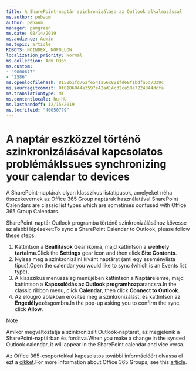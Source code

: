 ```yaml
---
title: A SharePoint-naptár szinkronizálása az Outlook alkalmazással
ms.author: pebaum
author: pebaum
manager: pamgreen
ms.date: 08/14/2019
ms.audience: Admin
ms.topic: article
ROBOTS: NOINDEX, NOFOLLOW
localization_priority: Normal
ms.collection: Adm_O365
ms.custom:
- "9000677"
- "2586"
ms.openlocfilehash: 8158b1fd762fe541a56c821fd68f1bdfa5d7339c
ms.sourcegitcommit: 0f0186044a3597e42ad14c32ca58e7224344dcfa
ms.translationtype: MT
ms.contentlocale: hu-HU
ms.lasthandoff: 12/15/2019
ms.locfileid: "40050779"
---
```

# <a name="issues-synchronizing-your-calendar-to-devices"></a><span data-ttu-id="4ecae-102">A naptár eszközzel történő szinkronizálásával kapcsolatos problémák</span><span class="sxs-lookup"><span data-stu-id="4ecae-102">Issues synchronizing your calendar to devices</span></span>

<span data-ttu-id="4ecae-103">A SharePoint-naptárak olyan klasszikus listatípusok, amelyeket néha összekevernek az Office 365 Group naptárak használatával.</span><span class="sxs-lookup"><span data-stu-id="4ecae-103">SharePoint Calendars are classic list types which are sometimes confused with Office 365 Group Calendars.</span></span>

<span data-ttu-id="4ecae-104">SharePoint-naptár Outlook programba történő szinkronizálásához kövesse az alábbi lépéseket:</span><span class="sxs-lookup"><span data-stu-id="4ecae-104">To sync a SharePoint Calendar to Outlook, please follow these steps:</span></span>

1. <span data-ttu-id="4ecae-105">Kattintson a **Beállítások** Gear ikonra, majd kattintson a **webhely tartalma**.</span><span class="sxs-lookup"><span data-stu-id="4ecae-105">Click the **Settings** gear icon and then click **Site Contents**.</span></span>
2. <span data-ttu-id="4ecae-106">Nyissa meg a szinkronizálni kívánt naptárat (ami egy eseménylista típus).</span><span class="sxs-lookup"><span data-stu-id="4ecae-106">Open the calendar you would like to sync (which is an Events list type).</span></span>
3. <span data-ttu-id="4ecae-107">A klasszikus menüszalag menüjében kattintson a **Naptár**elemre, majd kattintson a **Kapcsolódás az Outlook programhoz**parancsra.</span><span class="sxs-lookup"><span data-stu-id="4ecae-107">In the classic ribbon menu, click **Calendar**, then click **Connect to Outlook**.</span></span>
4. <span data-ttu-id="4ecae-108">Az előugró ablakban erősítse meg a szinkronizálást, és kattintson az **Engedélyezés**gombra.</span><span class="sxs-lookup"><span data-stu-id="4ecae-108">In the pop-up asking you to confirm the sync, click **Allow**.</span></span>

>[!Note]
> <span data-ttu-id="4ecae-109">Amikor megváltoztatja a szinkronizált Outlook-naptárat, az megjelenik a SharePoint-naptárban és fordítva.</span><span class="sxs-lookup"><span data-stu-id="4ecae-109">When you make a change in the synced Outlook calendar, it will appear in the SharePoint calendar and vice versa.</span></span>

<span data-ttu-id="4ecae-110">Az Office 365-csoportokkal kapcsolatos további információért olvassa el ezt a [cikket](https://support.office.com/article/Learn-about-Office-365-groups-b565caa1-5c40-40ef-9915-60fdb2d97fa2).</span><span class="sxs-lookup"><span data-stu-id="4ecae-110">For more information about Office 365 Groups, see this [article](https://support.office.com/article/Learn-about-Office-365-groups-b565caa1-5c40-40ef-9915-60fdb2d97fa2).</span></span>
